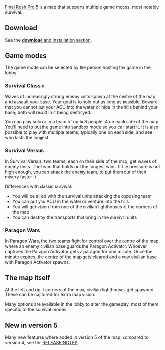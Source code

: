 [Final Rush Pro
5](https://github.com/JeroenDeDauw/FinalRushPro5/blob/master/README.md)
is a map that supports multiple game modes, most notably survival.

## Download

See the [**download** and installation
section](https://github.com/JeroenDeDauw/FinalRushPro5/blob/master/README.md).

## Game modes

The game mode can be selected by the person hosting the game in the
lobby.

### Survival Classic

Waves of increasingly strong enemy units spawn at the centre of the map
and assault your base. Your goal is to hold out as long as possible.
Beware that you cannot put your ACU into the water or hide in the hills
behind your base; both will result in it being destroyed.

You can play solo or in a team of up to 8 people, 4 on each side of the
map. You'll need to put the game into sandbox mode so you can start it.
It is also possible to play with multiple teams, typically one on each
side, and see who lasts the longest.

### Survival Versus

In Survival Versus, two teams, each on their side of the map, get waves
of enemy units. The team that holds out the longest wins. If the
pressure is not high enough, you can attack the enemy team, to put them
out of their misery faster :)

Differences with classic survival:

-   You will be allied with the survival units attacking the opposing
    team
-   You can put you ACU in the water or venture into the hills
-   You will get vision from one of the civilian lighthouses at the
    corners of the map
-   You can destroy the transports that bring in the survival units

### Paragon Wars

In Paragon Wars, the two teams fight for control over the centre of the
map, where an enemy civilian base guards the Paragon Activator. Whoever
captures the Paragon Activator gets a paragon for one minute. Once the
minute expires, the centre of the map gets cleared and a new civilian
base with Paragon Activator spawns.

## The map itself

At the left and right corners of the map, civilian lighthouses get
spawned. These can be captured for extra map vision.

Many options are available in the lobby to alter the gameplay, most of
them specific to the survival modes.

## New in version 5

Many new features where added in version 5 of the map, compared to
version 4, see the [RELEASE
NOTES](https://github.com/JeroenDeDauw/FinalRushPro5/blob/master/README.md=new-in-version-5).